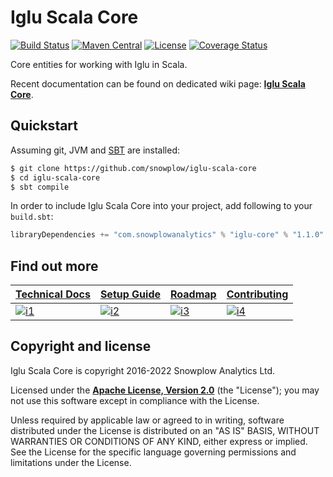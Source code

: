 # Iglu Scala Core

[![Build Status][ci-image]][ci]
[![Maven Central][maven-badge]][maven-link]
[![License][license-image]][license]
[![Coverage Status][coveralls-image]][coveralls]

Core entities for working with Iglu in Scala.

Recent documentation can be found on dedicated wiki page: **[Iglu Scala Core][techdocs]**.

## Quickstart

Assuming git, JVM and [SBT][sbt-site] are installed:

```bash
$ git clone https://github.com/snowplow/iglu-scala-core
$ cd iglu-scala-core
$ sbt compile
```

In order to include Iglu Scala Core into your project, add following to your `build.sbt`:

```scala
libraryDependencies += "com.snowplowanalytics" % "iglu-core" % "1.1.0"
```

## Find out more

| **[Technical Docs][techdocs]**     | **[Setup Guide][setup]**     | **[Roadmap][roadmap]**           | **[Contributing][contributing]**           |
|-------------------------------------|-------------------------------|-----------------------------------|---------------------------------------------|
| [![i1][techdocs-image]][techdocs] | [![i2][setup-image]][setup] | [![i3][roadmap-image]][roadmap] | [![i4][contributing-image]][contributing] |

## Copyright and license

Iglu Scala Core is copyright 2016-2022 Snowplow Analytics Ltd.

Licensed under the **[Apache License, Version 2.0][license]** (the "License");
you may not use this software except in compliance with the License.

Unless required by applicable law or agreed to in writing, software
distributed under the License is distributed on an "AS IS" BASIS,
WITHOUT WARRANTIES OR CONDITIONS OF ANY KIND, either express or implied.
See the License for the specific language governing permissions and
limitations under the License.

[maven-badge]: https://maven-badges.herokuapp.com/maven-central/com.snowplowanalytics/iglu-core_2.13/badge.svg
[maven-link]: https://maven-badges.herokuapp.com/maven-central/com.snowplowanalytics/iglu-core_2.13

[ci]: https://github.com/snowplow/iglu-scala-core/actions?query=workflow%3ACI
[ci-image]: https://github.com/snowplow/iglu-scala-core/workflows/CI/badge.svg

[license-image]: http://img.shields.io/badge/license-Apache--2-blue.svg?style=flat
[license]: http://www.apache.org/licenses/LICENSE-2.0

[coveralls]: https://coveralls.io/github/snowplow/iglu-scala-core?branch=master
[coveralls-image]: https://coveralls.io/repos/github/snowplow/iglu-scala-core/badge.svg?branch=master

[sbt-site]: https://www.scala-sbt.org/

[techdocs]: https://docs.snowplowanalytics.com/docs/pipeline-components-and-applications/iglu/iglu-clients/
[setup]: https://docs.snowplowanalytics.com/docs/pipeline-components-and-applications/iglu/iglu-clients/scala-client-setup/
[roadmap]: https://github.com/snowplow/snowplow/projects/7
[contributing]: https://docs.snowplowanalytics.com/docs/contributing/

[techdocs]: https://docs.snowplowanalytics.com/docs/pipeline-components-and-applications/iglu/common-architecture/iglu-core/
[setup]: https://docs.snowplowanalytics.com/docs/pipeline-components-and-applications/iglu/common-architecture/iglu-core/
[roadmap]: https://github.com/snowplow/snowplow/projects/7
[contributing]: https://docs.snowplowanalytics.com/docs/contributing/

[techdocs-image]: https://d3i6fms1cm1j0i.cloudfront.net/github/images/techdocs.png
[setup-image]: https://d3i6fms1cm1j0i.cloudfront.net/github/images/setup.png
[roadmap-image]: https://d3i6fms1cm1j0i.cloudfront.net/github/images/roadmap.png
[contributing-image]: https://d3i6fms1cm1j0i.cloudfront.net/github/images/contributing.png

